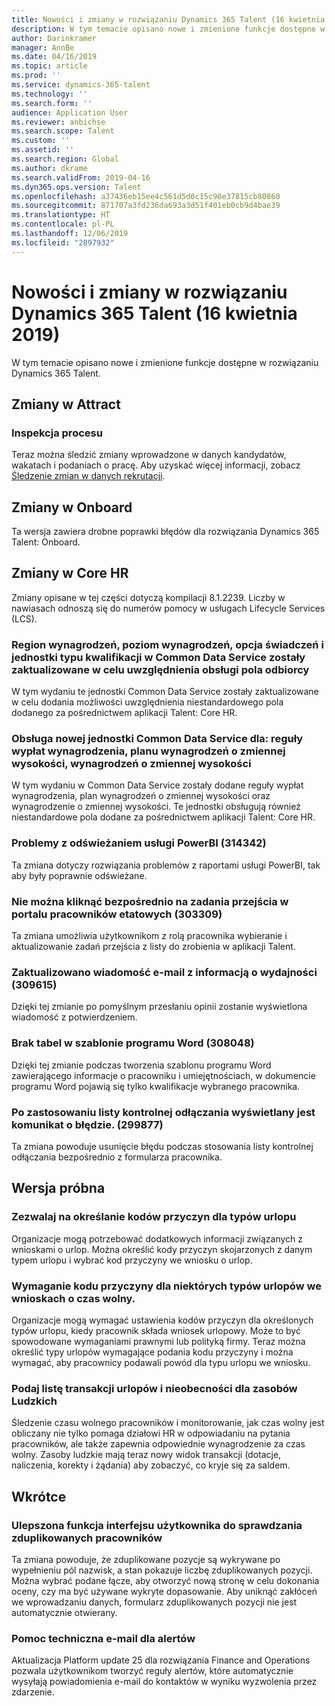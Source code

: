 ```yaml
---
title: Nowości i zmiany w rozwiązaniu Dynamics 365 Talent (16 kwietnia 2019)
description: W tym temacie opisano nowe i zmienione funkcje dostępne w rozwiązaniu Microsoft Dynamics 365 Talent.
author: Darinkramer
manager: AnnBe
ms.date: 04/16/2019
ms.topic: article
ms.prod: ''
ms.service: dynamics-365-talent
ms.technology: ''
ms.search.form: ''
audience: Application User
ms.reviewer: anbichse
ms.search.scope: Talent
ms.custom: ''
ms.assetid: ''
ms.search.region: Global
ms.author: dkrame
ms.search.validFrom: 2019-04-16
ms.dyn365.ops.version: Talent
ms.openlocfilehash: a37436eb15ee4c561d5d0c15c90e37815cb80860
ms.sourcegitcommit: 871707a3fd236da693a3d51f401eb0cb9d4bae39
ms.translationtype: HT
ms.contentlocale: pl-PL
ms.lasthandoff: 12/06/2019
ms.locfileid: "2897932"
---
```

# <a name="whats-new-or-changed-in-dynamics-365-talent-april-16-2019"></a>Nowości i zmiany w rozwiązaniu Dynamics 365 Talent (16 kwietnia 2019)

W tym temacie opisano nowe i zmienione funkcje dostępne w rozwiązaniu Dynamics 365 Talent.

## <a name="changes-in-attract"></a>Zmiany w Attract

### <a name="process-auditing"></a>Inspekcja procesu

Teraz można śledzić zmiany wprowadzone w danych kandydatów, wakatach i podaniach o pracę. Aby uzyskać więcej informacji, zobacz [Śledzenie zmian w danych rekrutacji](process-auditing.md).

## <a name="changes-in-onboard"></a>Zmiany w Onboard

Ta wersja zawiera drobne poprawki błędów dla rozwiązania Dynamics 365 Talent: Onboard.

## <a name="changes-in-core-hr"></a>Zmiany w Core HR

Zmiany opisane w tej części dotyczą kompilacji 8.1.2239. Liczby w nawiasach odnoszą się do numerów pomocy w usługach Lifecycle Services (LCS).

### <a name="compensation-region-compensation-level-benefit-option-and-skill-type-entities-in-common-data-service-updated-to-include-customer-field-support"></a>Region wynagrodzeń, poziom wynagrodzeń, opcja świadczeń i jednostki typu kwalifikacji w Common Data Service zostały zaktualizowane w celu uwzględnienia obsługi pola odbiorcy

W tym wydaniu te jednostki Common Data Service zostały zaktualizowane w celu dodania możliwości uwzględnienia niestandardowego pola dodanego za pośrednictwem aplikacji Talent: Core HR.

### <a name="new-common-data-service-entity-support-for-compensation-vesting-rules-compensation-variable-plan-variable-compensation"></a>Obsługa nowej jednostki Common Data Service dla: reguły wypłat wynagrodzenia, planu wynagrodzeń o zmiennej wysokości, wynagrodzeń o zmiennej wysokości

W tym wydaniu w Common Data Service zostały dodane reguły wypłat wynagrodzenia, plan wynagrodzeń o zmiennej wysokości oraz wynagrodzenie o zmiennej wysokości. Te jednostki obsługują również niestandardowe pola dodane za pośrednictwem aplikacji Talent: Core HR.

### <a name="powerbi-refresh-issues-314342"></a>Problemy z odświeżaniem usługi PowerBI (314342)

Ta zmiana dotyczy rozwiązania problemów z raportami usługi PowerBI, tak aby były poprawnie odświeżane.

### <a name="unable-to-click-directly-through-on-transition-tasks-in-employee-self-service-303309"></a>Nie można kliknąć bezpośrednio na zadania przejścia w portalu pracowników etatowych (303309)

Ta zmiana umożliwia użytkownikom z rolą pracownika wybieranie i aktualizowanie zadań przejścia z listy do zrobienia w aplikacji Talent.

### <a name="performance-feedback-email-message-updated-309615"></a>Zaktualizowano wiadomość e-mail z informacją o wydajności (309615)

Dzięki tej zmianie po pomyślnym przesłaniu opinii zostanie wyświetlona wiadomość z potwierdzeniem.

### <a name="missing-tables-in-word-template-308048"></a>Brak tabel w szablonie programu Word (308048)

Dzięki tej zmianie podczas tworzenia szablonu programu Word zawierającego informacje o pracowniku i umiejętnościach, w dokumencie programu Word pojawią się tylko kwalifikacje wybranego pracownika.

### <a name="when-applying-an-offboarding-checklist-an-error-is-displayed-299877"></a>Po zastosowaniu listy kontrolnej odłączania wyświetlany jest komunikat o błędzie. (299877)

Ta zmiana powoduje usunięcie błędu podczas stosowania listy kontrolnej odłączania bezpośrednio z formularza pracownika.

## <a name="in-preview"></a>Wersja próbna

### <a name="allow-reason-codes-to-be-specified-on-leave-types"></a>Zezwalaj na określanie kodów przyczyn dla typów urlopu

Organizacje mogą potrzebować dodatkowych informacji związanych z wnioskami o urlop. Można określić kody przyczyn skojarzonych z danym typem urlopu i wybrać kod przyczyny we wniosku o urlop.

### <a name="require-reason-codes-for-certain-leave-types-on-time-off-requests"></a>Wymaganie kodu przyczyny dla niektórych typów urlopów we wnioskach o czas wolny.

Organizacje mogą wymagać ustawienia kodów przyczyn dla określonych typów urlopu, kiedy pracownik składa wniosek urlopowy. Może to być spowodowane wymaganiami prawnymi lub polityką firmy. Teraz można określić typy urlopów wymagające podania kodu przyczyny i można wymagać, aby pracownicy podawali powód dla typu urlopu we wniosku.

### <a name="provide-leave-and-absence-transaction-list-for-hr"></a>Podaj listę transakcji urlopów i nieobecności dla zasobów Ludzkich

Śledzenie czasu wolnego pracowników i monitorowanie, jak czas wolny jest obliczany nie tylko pomaga działowi HR w odpowiadaniu na pytania pracowników, ale także zapewnia odpowiednie wynagrodzenie za czas wolny. Zasoby ludzkie mają teraz nowy widok transakcji (dotacje, naliczenia, korekty i żądania) aby zobaczyć, co kryje się za saldem.

## <a name="coming-soon"></a>Wkrótce

### <a name="improvements-to-the-user-interface-for-duplicate-employee-check"></a>Ulepszona funkcja interfejsu użytkownika do sprawdzania zduplikowanych pracowników

Ta zmiana powoduje, że zduplikowane pozycje są wykrywane po wypełnieniu pól nazwisk, a stan pokazuje liczbę zduplikowanych pozycji. Można wybrać podane łącze, aby otworzyć nową stronę w celu dokonania oceny, czy ma być używane wykryte dopasowanie. Aby uniknąć zakłóceń we wprowadzaniu danych, formularz zduplikowanych pozycji nie jest automatycznie otwierany.

### <a name="email-support-for-alerts"></a>Pomoc techniczna e-mail dla alertów

Aktualizacja Platform update 25 dla rozwiązania Finance and Operations pozwala użytkownikom tworzyć reguły alertów, które automatycznie wysyłają powiadomienia e-mail do kontaktów w wyniku wyzwolenia przez zdarzenie.


